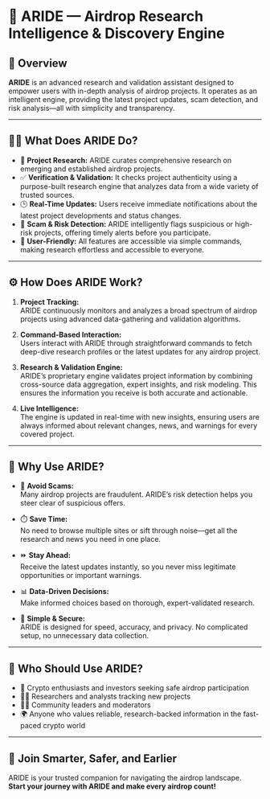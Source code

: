 # 🚀 ARIDE — Airdrop Research Intelligence & Discovery Engine

## 🧠 Overview

**ARIDE** is an advanced research and validation assistant designed to empower users with in-depth analysis of airdrop projects. It operates as an intelligent engine, providing the latest project updates, scam detection, and risk analysis—all with simplicity and transparency.

---

## 🕵️‍♂️ What Does ARIDE Do?

- 🔬 **Project Research:** ARIDE curates comprehensive research on emerging and established airdrop projects.
- ✅ **Verification & Validation:** It checks project authenticity using a purpose-built research engine that analyzes data from a wide variety of trusted sources.
- 🕒 **Real-Time Updates:** Users receive immediate notifications about the latest project developments and status changes.
- 🚨 **Scam & Risk Detection:** ARIDE intelligently flags suspicious or high-risk projects, offering timely alerts before you participate.
- 🤖 **User-Friendly:** All features are accessible via simple commands, making research effortless and accessible to everyone.

---

## ⚙️ How Does ARIDE Work?

1. **Project Tracking:**  
   ARIDE continuously monitors and analyzes a broad spectrum of airdrop projects using advanced data-gathering and validation algorithms.

2. **Command-Based Interaction:**  
   Users interact with ARIDE through straightforward commands to fetch deep-dive research profiles or the latest updates for any airdrop project.

3. **Research & Validation Engine:**  
   ARIDE’s proprietary engine validates project information by combining cross-source data aggregation, expert insights, and risk modeling. This ensures the information you receive is both accurate and actionable.

4. **Live Intelligence:**  
   The engine is updated in real-time with new insights, ensuring users are always informed about relevant changes, news, and warnings for every covered project.

---

## 🌟 Why Use ARIDE?

- 🚫 **Avoid Scams:**  
  Many airdrop projects are fraudulent. ARIDE’s risk detection helps you steer clear of suspicious offers.

- ⏱️ **Save Time:**  
  No need to browse multiple sites or sift through noise—get all the research and news you need in one place.

- ⏩ **Stay Ahead:**  
  Receive the latest updates instantly, so you never miss legitimate opportunities or important warnings.

- 📊 **Data-Driven Decisions:**  
  Make informed choices based on thorough, expert-validated research.

- 🔐 **Simple & Secure:**  
  ARIDE is designed for speed, accuracy, and privacy. No complicated setup, no unnecessary data collection.

---

## 👤 Who Should Use ARIDE?

- 💸 Crypto enthusiasts and investors seeking safe airdrop participation  
- 🧑‍🔬 Researchers and analysts tracking new projects  
- 🧑‍💼 Community leaders and moderators  
- 🌍 Anyone who values reliable, research-backed information in the fast-paced crypto world

---

## 🏡 Join Smarter, Safer, and Earlier

ARIDE is your trusted companion for navigating the airdrop landscape.  
**Start your journey with ARIDE and make every airdrop count!**

